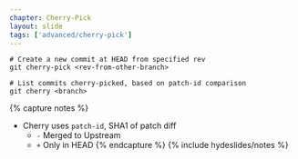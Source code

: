 ```yaml
---
chapter: Cherry-Pick
layout: slide
tags: ['advanced/cherry-pick']
---
```


	# Create a new commit at HEAD from specified rev
	git cherry-pick <rev-from-other-branch>

	# List commits cherry-picked, based on patch-id comparison
	git cherry <branch>
    

{% capture notes %}
* Cherry uses `patch-id`, SHA1 of patch diff
	* `-` Merged to Upstream
	* `+` Only in HEAD
{% endcapture %}
{% include hydeslides/notes %}

    
